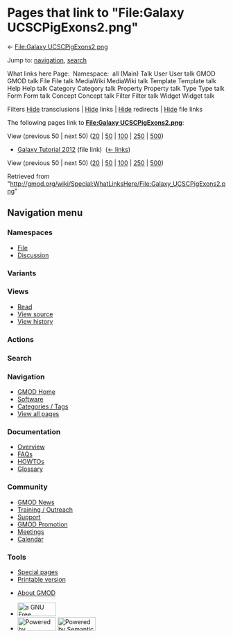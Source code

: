 <div id="mw-page-base" class="noprint">

</div>

<div id="mw-head-base" class="noprint">

</div>

<div id="content" class="mw-body" role="main">

<span id="top"></span>

<div id="mw-js-message" style="display:none;">

</div>



# <span dir="auto">Pages that link to "File:Galaxy UCSCPigExons2.png"</span>

<div id="bodyContent">

<div id="contentSub">

← [File:Galaxy
UCSCPigExons2.png](/wiki/File:Galaxy_UCSCPigExons2.png "File:Galaxy UCSCPigExons2.png")

</div>

<div id="jump-to-nav" class="mw-jump">

Jump to: [navigation](#mw-navigation), [search](#p-search)

</div>

<div id="mw-content-text">

What links here Page:  Namespace:  all (Main) Talk User User talk GMOD
GMOD talk File File talk MediaWiki MediaWiki talk Template Template talk
Help Help talk Category Category talk Property Property talk Type Type
talk Form Form talk Concept Concept talk Filter Filter talk Widget
Widget talk

Filters
[Hide](/mediawiki/index.php?title=Special:WhatLinksHere/File:Galaxy_UCSCPigExons2.png&hidetrans=1 "Special:WhatLinksHere/File:Galaxy UCSCPigExons2.png")
transclusions \|
[Hide](/mediawiki/index.php?title=Special:WhatLinksHere/File:Galaxy_UCSCPigExons2.png&hidelinks=1 "Special:WhatLinksHere/File:Galaxy UCSCPigExons2.png")
links \|
[Hide](/mediawiki/index.php?title=Special:WhatLinksHere/File:Galaxy_UCSCPigExons2.png&hideredirs=1 "Special:WhatLinksHere/File:Galaxy UCSCPigExons2.png")
redirects \|
[Hide](/mediawiki/index.php?title=Special:WhatLinksHere/File:Galaxy_UCSCPigExons2.png&hideimages=1 "Special:WhatLinksHere/File:Galaxy UCSCPigExons2.png")
file links

The following pages link to **[File:Galaxy
UCSCPigExons2.png](/wiki/File:Galaxy_UCSCPigExons2.png "File:Galaxy UCSCPigExons2.png")**:

View (previous 50 \| next 50)
([20](/mediawiki/index.php?title=Special:WhatLinksHere/File:Galaxy_UCSCPigExons2.png&limit=20 "Special:WhatLinksHere/File:Galaxy UCSCPigExons2.png")
\|
[50](/mediawiki/index.php?title=Special:WhatLinksHere/File:Galaxy_UCSCPigExons2.png&limit=50 "Special:WhatLinksHere/File:Galaxy UCSCPigExons2.png")
\|
[100](/mediawiki/index.php?title=Special:WhatLinksHere/File:Galaxy_UCSCPigExons2.png&limit=100 "Special:WhatLinksHere/File:Galaxy UCSCPigExons2.png")
\|
[250](/mediawiki/index.php?title=Special:WhatLinksHere/File:Galaxy_UCSCPigExons2.png&limit=250 "Special:WhatLinksHere/File:Galaxy UCSCPigExons2.png")
\|
[500](/mediawiki/index.php?title=Special:WhatLinksHere/File:Galaxy_UCSCPigExons2.png&limit=500 "Special:WhatLinksHere/File:Galaxy UCSCPigExons2.png"))

- [Galaxy Tutorial
  2012](/wiki/Galaxy_Tutorial_2012 "Galaxy Tutorial 2012") (file link) ‎
  <span class="mw-whatlinkshere-tools">([←
  links](/mediawiki/index.php?title=Special:WhatLinksHere&target=Galaxy+Tutorial+2012 "Special:WhatLinksHere"))</span>

View (previous 50 \| next 50)
([20](/mediawiki/index.php?title=Special:WhatLinksHere/File:Galaxy_UCSCPigExons2.png&limit=20 "Special:WhatLinksHere/File:Galaxy UCSCPigExons2.png")
\|
[50](/mediawiki/index.php?title=Special:WhatLinksHere/File:Galaxy_UCSCPigExons2.png&limit=50 "Special:WhatLinksHere/File:Galaxy UCSCPigExons2.png")
\|
[100](/mediawiki/index.php?title=Special:WhatLinksHere/File:Galaxy_UCSCPigExons2.png&limit=100 "Special:WhatLinksHere/File:Galaxy UCSCPigExons2.png")
\|
[250](/mediawiki/index.php?title=Special:WhatLinksHere/File:Galaxy_UCSCPigExons2.png&limit=250 "Special:WhatLinksHere/File:Galaxy UCSCPigExons2.png")
\|
[500](/mediawiki/index.php?title=Special:WhatLinksHere/File:Galaxy_UCSCPigExons2.png&limit=500 "Special:WhatLinksHere/File:Galaxy UCSCPigExons2.png"))

</div>

<div class="printfooter">

Retrieved from
"<http://gmod.org/wiki/Special:WhatLinksHere/File:Galaxy_UCSCPigExons2.png>"

</div>

<div id="catlinks" class="catlinks catlinks-allhidden">

</div>

<div class="visualClear">

</div>

</div>

</div>

<div id="mw-navigation">

## Navigation menu

<div id="mw-head">



<div id="left-navigation">

<div id="p-namespaces" class="vectorTabs" role="navigation"
aria-labelledby="p-namespaces-label">

### Namespaces

- <span id="ca-nstab-image"><a href="/wiki/File:Galaxy_UCSCPigExons2.png" accesskey="c"
  title="View the file page [c]">File</a></span>
- <span id="ca-talk"><a
  href="/mediawiki/index.php?title=File_talk:Galaxy_UCSCPigExons2.png&amp;action=edit&amp;redlink=1"
  accesskey="t"
  title="Discussion about the content page [t]">Discussion</a></span>

</div>

<div id="p-variants" class="vectorMenu emptyPortlet" role="navigation"
aria-labelledby="p-variants-label">

### 

### Variants[](#)

<div class="menu">

</div>

</div>

</div>

<div id="right-navigation">

<div id="p-views" class="vectorTabs" role="navigation"
aria-labelledby="p-views-label">

### Views

- <span id="ca-view">[Read](/wiki/File:Galaxy_UCSCPigExons2.png)</span>
- <span id="ca-viewsource"><a
  href="/mediawiki/index.php?title=File:Galaxy_UCSCPigExons2.png&amp;action=edit"
  accesskey="e" title="This page is protected.
  You can view its source [e]">View source</a></span>
- <span id="ca-history"><a
  href="/mediawiki/index.php?title=File:Galaxy_UCSCPigExons2.png&amp;action=history"
  accesskey="h" title="Past revisions of this page [h]">View history</a></span>

</div>

<div id="p-cactions" class="vectorMenu emptyPortlet" role="navigation"
aria-labelledby="p-cactions-label">

### Actions[](#)

<div class="menu">

</div>

</div>

<div id="p-search" role="search">

### Search

<div id="simpleSearch">

</div>

</div>

</div>

</div>

<div id="mw-panel">

<div id="p-logo" role="banner">

<a href="/wiki/Main_Page"
style="background-image: url(http://gmod.org/images/GMOD-cogs.png);"
title="Visit the main page"></a>

</div>

<div id="p-Navigation" class="portal" role="navigation"
aria-labelledby="p-Navigation-label">

### Navigation

<div class="body">

- <span id="n-GMOD-Home">[GMOD Home](/wiki/Main_Page)</span>
- <span id="n-Software">[Software](/wiki/GMOD_Components)</span>
- <span id="n-Categories-.2F-Tags">[Categories /
  Tags](/wiki/Categories)</span>
- <span id="n-View-all-pages">[View all
  pages](/wiki/Special:AllPages)</span>

</div>

</div>

<div id="p-Documentation" class="portal" role="navigation"
aria-labelledby="p-Documentation-label">

### Documentation

<div class="body">

- <span id="n-Overview">[Overview](/wiki/Overview)</span>
- <span id="n-FAQs">[FAQs](/wiki/Category:FAQ)</span>
- <span id="n-HOWTOs">[HOWTOs](/wiki/Category:HOWTO)</span>
- <span id="n-Glossary">[Glossary](/wiki/Glossary)</span>

</div>

</div>

<div id="p-Community" class="portal" role="navigation"
aria-labelledby="p-Community-label">

### Community

<div class="body">

- <span id="n-GMOD-News">[GMOD News](/wiki/GMOD_News)</span>
- <span id="n-Training-.2F-Outreach">[Training /
  Outreach](/wiki/Training_and_Outreach)</span>
- <span id="n-Support">[Support](/wiki/Support)</span>
- <span id="n-GMOD-Promotion">[GMOD
  Promotion](/wiki/GMOD_Promotion)</span>
- <span id="n-Meetings">[Meetings](/wiki/Meetings)</span>
- <span id="n-Calendar">[Calendar](/wiki/Calendar)</span>

</div>

</div>

<div id="p-tb" class="portal" role="navigation"
aria-labelledby="p-tb-label">

### Tools

<div class="body">

- <span id="t-specialpages"><a href="/wiki/Special:SpecialPages" accesskey="q"
  title="A list of all special pages [q]">Special pages</a></span>
- <span id="t-print"><a
  href="/mediawiki/index.php?title=Special:WhatLinksHere/File:Galaxy_UCSCPigExons2.png&amp;printable=yes"
  rel="alternate" accesskey="p"
  title="Printable version of this page [p]">Printable version</a></span>

</div>

</div>

</div>

</div>

<div id="footer" role="contentinfo">

- <span id="footer-places-about">[About
  GMOD](/wiki/GMOD:About "GMOD:About")</span>

<!-- -->

- <span id="footer-copyrightico">[<img src="http://www.gnu.org/graphics/gfdl-logo-small.png" width="88"
  height="31" alt="a GNU Free Documentation License" />](http://www.gnu.org/licenses/fdl-1.3.html)</span>
- <span id="footer-poweredbyico">[<img src="/mediawiki/skins/common/images/poweredby_mediawiki_88x31.png"
  width="88" height="31" alt="Powered by MediaWiki" />](//www.mediawiki.org/)
  [<img
  src="/mediawiki/extensions/SemanticMediaWiki/includes/../resources/images/smw_button.png"
  width="88" height="31" alt="Powered by Semantic MediaWiki" />](https://www.semantic-mediawiki.org/wiki/Semantic_MediaWiki)</span>

<div style="clear:both">

</div>

</div>
